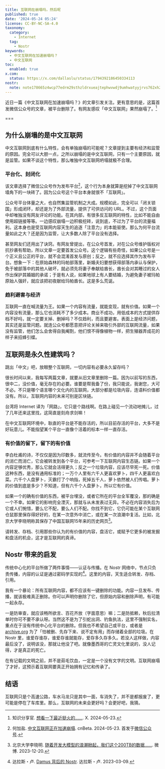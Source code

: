```yaml
---
title: 互联网在崩塌吗，然后呢
published: true
date: '2024-05-24 05:24'
license: CC-BY-NC-SA-4.0
taxonomy:
  category:
    - Internet
  tag:
    - Nostr
keywords:
  - 中文互联网在加速崩塌吗？
  - 中文互联网
toc:
  enabled: true
x.com:
  status: https://x.com/dallaslu/status/1794392186450334113
nostr:
  note: note178665z4wcp77edrm29sthzldrxueajtephwvwdj9umhwatyyjrvs762xh2
---
```


近日一篇《中文互联网在加速崩塌吗？》的文章引发关注。更有意思的是，这篇首发微信公众号的文章，被平台删除了。有网友感叹「中文互联网」果然崩塌了。[^knowledgefxg]

===

## 为什么崩塌的是中文互联网

中文互联网到底有什么特性，会有单独崩塌的可能呢？文章提到主要有经济和监管的原因。完全可以大胆一点，之所以崩塌的是中文互联网，只有一个主要原因，就是监管。如果不谈这个特性，那么唯独中文互联网坍塌就极不合理。

### 平台化、封闭化

该文章选择了微信公众号作为发布平台[^hejiayan]，这个行为本身就算是挖掉了中文互联网墙角下的一块砖了。因为公众号这个平台本身就很不「互联网」。

公众号平台体量之大，也自然集监管机制之大成。规模如此，完全可以「闭关锁国」形成闭环，却还是为了外部流量，提供了可供访问的 URL。不过，这个页面中却唯独没有网友评论的功能。在其内部，有很多反互联网的特性，比如不能自由使用超链接等等。一边感叹崩塌一边积极挖砖，说到底，不过为了平台的流量福利。这本身也是受互联网内容天生的追逐「注意力」的本能驱使。那么为何平台流量如此之大？还是因为监管，让大多数人除了平台没有选择。

甚至网友们还用出了诀窍。有网友曾提出，在公众号首发，对在公众号维护版权对抗抄袭有帮助，所以文章一定要首发公众号。这个逻辑有些奇怪，如果公众号是一个正义且公正的平台，就不会混淆首发与原创；反之，就不应选择其作为发布平台。想象一下：在原始森林的玛帕部落里，新婚夫妇要想获得部落内承认与保护，免于被部落中的其他人破坏，就必须先将妻子奉献给酋长，酋长会对其睡过的女人作出保护其婚姻的承诺；于是有人说，如果地球上有人要结婚，为避免妻子被玛帕原始人强奸，就应该把初夜献给玛帕酋长。这是多么荒诞。

### 趋利避害与经济

互联网一直在喊流量为王。如果一个内容有流量，就能变现，就有价值。如果一个内容没有流量，那么它也消耗不了多少成本。商业不成功，用低成本的方式提供存档不好吗，就一定要关掉、删掉吗？不仅趋利，而且要避害。表面上是经济问题，其实还是监管问题。就连公众号都愿意把评论关掉来吸引外部的互联网流量，如果没有监管，他们怎么会舍得自我阉割，他们恨不得像植物一样，把生殖器弄成花的样子来招蜂引蝶。

## 互联网是永久性建筑吗？

跳出「中文」吧，放眼整个互联网，一切内容有必要永久留存吗？

很长时间以来，我每写两篇文章，就要从旧文章里删除一篇。因为以前写的东西，很中二，没价值，毫无存在的必要。谁要是帮我备了份，我只能说，我谢您，大可不必。不只是哪个语言哪个文化内的互联网，大部分都是垃圾内容，连语料价值都没有。所以，互联网内容的未来可别是区块链。

台湾将 Internet 译为「网路」，它只是个路线啊。在路上碰见一个流动地摊儿，过了几年还来这里找，这简直是刻舟求剑嘛！

在中文互联网环境中，耿直的平台是不能存活的，所以目前存活的平台，大多不是好玩意儿。不能指望某个平台一直像个活着的标本一样一直存活。

### 有价值的留下，留下的有价值

李白杜甫的诗，不仅仅是因为印数多，就流传至今。有价值的内容并不会随着平台的消亡而消亡，它会被转发到各个平台，可参考一下互联网内容生态链。如果一个内容足够优秀，那么它就会活得更久；反之一个垃圾内容，应该尽早死一死。价值这种东西，是没有通用标准的；一万个人里有六千人更喜欢萝卜，四千人更喜欢白菜。六千个人盘萝卜，灭霸打了个响指，死掉五千人，萝卜依然被人们传唱。萝卜的价值到底是多少？不知道，但有六千个人盘萝卜，所以它有价值。

如果一个的确有价值的东西，被平台埋没，或者它所在的平台全军覆没，那的确是一个不幸。如果它的影响完全湮灭，那就与从未发表过无异。不必在内容消失后为它或人们惋惜，要么它不配，要么人们不配。你找不到它，它仍可能在某个互联网仓鼠那里保存得好好的，在某一次意外中消亡，或在某一次浪潮中复活。比如，北京大学李晓明称其保存了中国互联网15年来的历史网页[^lixiaoming]。

请转发、存档、引用那些你认为的有价值的内容，盘活它，或赋予它更多的被发掘和盘活的机会，这才是互联网的真谛。

## Nostr 带来的启发

传统中心化的平台所做了两件事情——认证与传播。在 Nostr 网络中，节点只负责传播，内容的认证是通过密码学实现的[^something-about-nostr-protocol]。这里的内容，天生适合转发、存档、引用。

我有一个暴论：所有互联网内容，都不应该有一键删除的功能。内容一旦发布、传播，就该极难真正删除。你可以声明你删除了它，但原始内容和删除声明，有可能一起永存。

一是防审查，就应该畅所欲言、百花齐放（字面意思）嘛；二是防抵赖，秋后拉清单时你可不要不承认呀。当然这不是为了引蛇出洞、钓鱼执法，这里不强制实名，重点在于没有传统中心化平台的删除。但我也不希望自己或平台，或者是 [archive.org](https://archive.org) 为了「怕被删、先存下来、说不定有用」而存储着全部的垃圾。在 Nostr 里，谁爱存谁存，谁爱存谁就能存，爱存多久存多久。若没人这样做，内容最后没了，说明该没，那就让他没了吧。就像墨西哥的亡灵文化里说的，没人记得，才是真正的死亡。

在有记载的文明之前，并不是茹毛饮血，一定是一个没有文字的文明。互联网崩塌了才好，这预示着互联网要真正开始拥有记忆和传承了。

## 结语

互联网只是个高速公路，车水马龙只是其中一面，车消失了，并不是都报废了，更可能是停在了车库里。那么，互联网的未来会更好吗？会更好吧，我猜。

[^knowledgefxg]: 知识分享官. [想看一下最近挺火的……](https://x.com/knowledgefxg/status/1793574554130096171). X. 2024-05-23.
[^hejiayan]: 何加盐. [中文互联网正在加速崩塌](https://www.cnbeta.com.tw/articles/tech/1431972.htm). cnBeta. 2024-05-23. 首发于[微信公众号](https://mp.weixin.qq.com/s/afg3zHPpEyRzSfOR1Aeh3w).
[^lixiaoming]: 北京大学李晓明. [随着开发大模型的浪潮掀起，我们这个200TB的数据……](https://weibo.com/1677746711/Ny2u7AGmd). 微博. 2023-12-20.
[^something-about-nostr-protocol]: 达拉斯・卢. [Damus 背后的 Nostr](https://dallas.lu/something-about-nostr-protocol/). 达拉斯・卢. 2023-03-09.
